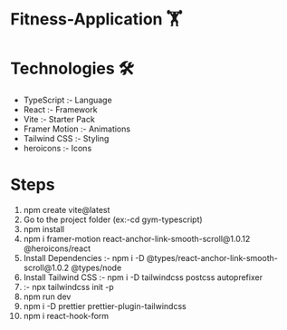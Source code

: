 # Fitness-Application 🏋️
<h1>Technologies 🛠️</h1>
<ul>
  <li>TypeScript :- Language</li>
  <li>React :- Framework</li>
  <li>Vite :- Starter Pack</li>
  <li>Framer Motion :- Animations</li>
  <li>Tailwind CSS :- Styling</li>
  <li>heroicons :- Icons</li>
</ul>
<h1>Steps</h1>
<ol>
  <li>npm create vite@latest</li>
  <li>Go to the project folder (ex:-cd gym-typescript)</li>
  <li>npm install</li>
  <li>npm i framer-motion react-anchor-link-smooth-scroll@1.0.12 @heroicons/react</li>
  <li>Install Dependencies :- npm i -D @types/react-anchor-link-smooth-scroll@1.0.2 @types/node</li>
  <li>Install Tailwind CSS :- npm i -D tailwindcss postcss autoprefixer</li>
  <li>                     :- npx tailwindcss init -p</li>
  <li>npm run dev</li>
  <li>npm i -D prettier prettier-plugin-tailwindcss</li>
  <li>npm i react-hook-form</li>
</ol>
